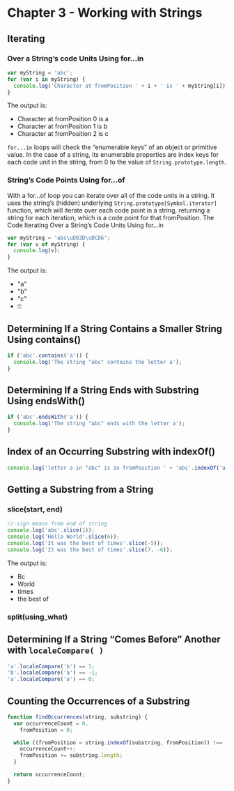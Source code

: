 # Chapter 3 - Working with Strings

## Iterating

### Over a String’s code Units Using for...in

```js
var myString = 'abc';
for (var i in myString) {
  console.log('Character at fromPosition ' + i + ' is ' + myString[i]);
}
```

The output is:

- Character at fromPosition 0 is a
- Character at fromPosition 1 is b
- Character at fromPosition 2 is c

`for...in` loops will check the “enumerable keys” of an object or primitive value. In the case of a string, its
enumerable properties are index keys for each code unit in the string, from 0 to the value of `String.prototype.length`.

### String’s Code Points Using for...of

With a for...of loop you can iterate over all of the code units in a string. It uses the string’s (hidden)
underlying `String.prototype[Symbol.iterator]` function, which will iterate over each code point in a string, returning
a string for each iteration, which is a code point for that fromPosition. The Code Iterating Over a String’s Code Units
Using for...in

```js
var myString = 'abc\uD83D\uDCD6';
for (var v of myString) {
  console.log(v);
}
```

The output is:

- "a"
- "b"
- "c"
- ⍰

## Determining If a String Contains a Smaller String Using contains()

```js
if ('abc'.contains('a')) {
  console.log('The string "abc" contains the letter a');
}
```

## Determining If a String Ends with Substring Using endsWith()

```js
if ('abc'.endsWith('a')) {
  console.log('The string "abc" ends with the letter a');
}
```

## Index of an Occurring Substring with indexOf()

```js
console.log('letter a in "abc" is in fromPosition ' + 'abc'.indexOf('a'));
```

## Getting a Substring from a String

### slice(start, end)

```js
//-sign means from end of string
console.log('abc'.slice(1));
console.log('Hello World'.slice(6));
console.log('It was the best of times'.slice(-5));
console.log('It was the best of times'.slice(7, -6));
```

The output is:

- Bc
- World
- times
- the best of

### split(using_what)

## Determining If a String “Comes Before” Another with `localeCompare( )`

```js
'a'.localeCompare('b') == 1;
'b'.localeCompare('a') == -1;
'a'.localeCompare('a') == 0;
```

## Counting the Occurrences of a Substring

```js
function findOccurrences(string, substring) {
  var occurrenceCount = 0,
    fromPosition = 0;

  while ((fromPosition = string.indexOf(substring, fromPosition)) !== -1) {
    occurrenceCount++;
    fromPosition += substring.length;
  }

  return occurrenceCount;
}
```
